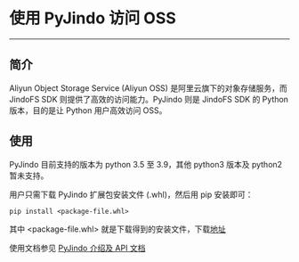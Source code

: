 # 使用 PyJindo 访问 OSS

---

## 简介

Aliyun Object Storage Service (Aliyun OSS) 是阿里云旗下的对象存储服务，而 JindoFS SDK 则提供了高效的访问能力。PyJindo 则是 JindoFS SDK 的 Python 版本，目的是让 Python 用户高效访问 OSS。

## 使用

PyJindo 目前支持的版本为 python 3.5 至 3.9，其他 python3 版本及 python2 暂未支持。

用户只需下载 PyJindo 扩展包安装文件 (.whl)，然后用 pip 安装即可：
```
pip install <package-file.whl>
```
其中 <package-file.whl> 就是下载得到的安装文件，下载[地址](https://smartdata-binary.oss-cn-shanghai.aliyuncs.com/pyjindo-0.1-cp35-abi3-linux_x86_64.whl)

使用文档参见 [PyJindo 介绍及 API 文档](jindosdk_python_api.md)
